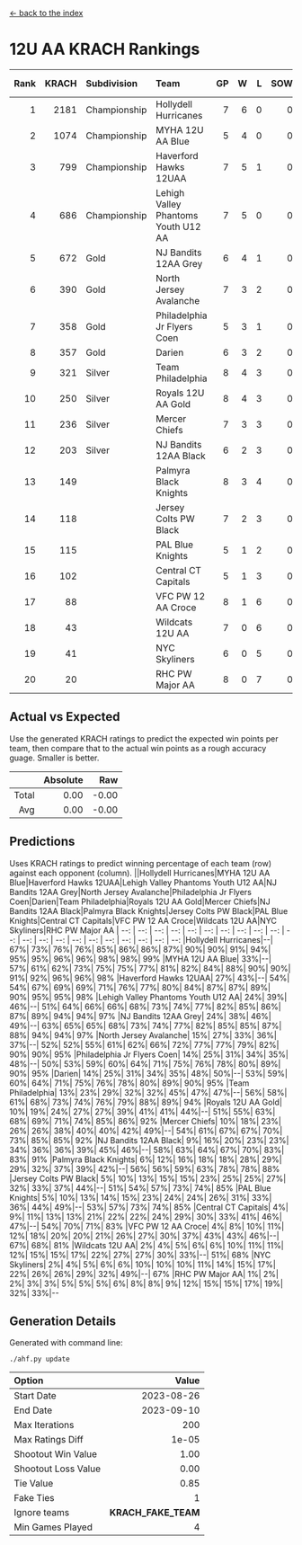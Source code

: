 [<- back to the index](readme.md)
# 12U AA KRACH Rankings
Rank|KRACH|Subdivision|Team|GP|W|L|SOW|SOL|T|SoS|Exp Wins|Win Diff
---:|---:|:---|:---|---:|---:|---:|---:|---:|---:|---:|---:|---:
1|2181|Championship|Hollydell Hurricanes|7|6|0|0|0|1|285|6.8|-0.0
2|1074|Championship|MYHA 12U AA Blue|5|4|0|0|0|1|190|4.9|0.0
3|799|Championship|Haverford Hawks 12UAA|7|5|1|0|0|1|276|5.9|0.0
4|686|Championship|Lehigh Valley Phantoms Youth U12 AA|7|5|0|0|0|2|166|6.7|0.0
5|672|Gold|NJ Bandits 12AA Grey|6|4|1|0|0|1|497|4.8|-0.0
6|390|Gold|North Jersey Avalanche|7|3|2|0|0|2|543|4.7|-0.0
7|358|Gold|Philadelphia Jr Flyers Coen|5|3|1|0|0|1|178|3.9|0.0
8|357|Gold|Darien|6|3|2|0|0|1|417|3.9|0.0
9|321|Silver|Team Philadelphia|8|4|3|0|0|1|422|4.8|-0.0
10|250|Silver|Royals 12U AA Gold|8|4|3|0|0|1|419|4.9|0.0
11|236|Silver|Mercer Chiefs|7|3|3|0|0|1|325|3.9|0.0
12|203|Silver|NJ Bandits 12AA Black|6|2|3|0|0|1|716|2.8|-0.0
13|149||Palmyra Black Knights|8|3|4|0|0|1|474|3.9|0.0
14|118||Jersey Colts PW Black|7|2|3|0|0|2|261|3.7|0.0
15|115||PAL Blue Knights|5|1|2|0|0|2|170|2.7|0.0
16|102||Central CT Capitals|5|1|3|0|0|1|450|1.9|0.0
17|88||VFC PW 12 AA Croce|8|1|6|0|0|1|602|1.8|-0.0
18|43||Wildcats 12U AA|7|0|6|0|0|1|505|0.9|0.0
19|41||NYC Skyliners|6|0|5|0|0|1|409|0.9|0.0
20|20||RHC PW Major AA|8|0|7|0|0|1|216|0.9|0.0

## Actual vs Expected
Use the generated KRACH ratings to predict the expected win points per team, then compare that to the actual win points as a rough accuracy guage. Smaller is better.

||Absolute|Raw
|---:|---:|---:
|Total|0.00|-0.00
|Avg|0.00|-0.00

## Predictions
Uses KRACH ratings to predict winning percentage of each team (row) against each opponent (column).
||Hollydell Hurricanes|MYHA 12U AA Blue|Haverford Hawks 12UAA|Lehigh Valley Phantoms Youth U12 AA|NJ Bandits 12AA Grey|North Jersey Avalanche|Philadelphia Jr Flyers Coen|Darien|Team Philadelphia|Royals 12U AA Gold|Mercer Chiefs|NJ Bandits 12AA Black|Palmyra Black Knights|Jersey Colts PW Black|PAL Blue Knights|Central CT Capitals|VFC PW 12 AA Croce|Wildcats 12U AA|NYC Skyliners|RHC PW Major AA
| --: | --: | --: | --: | --: | --: | --: | --: | --: | --: | --: | --: | --: | --: | --: | --: | --: | --: | --: | --: | --: 
|Hollydell Hurricanes|--| 67%| 73%| 76%| 76%| 85%| 86%| 86%| 87%| 90%| 90%| 91%| 94%| 95%| 95%| 96%| 96%| 98%| 98%| 99%
|MYHA 12U AA Blue| 33%|--| 57%| 61%| 62%| 73%| 75%| 75%| 77%| 81%| 82%| 84%| 88%| 90%| 90%| 91%| 92%| 96%| 96%| 98%
|Haverford Hawks 12UAA| 27%| 43%|--| 54%| 54%| 67%| 69%| 69%| 71%| 76%| 77%| 80%| 84%| 87%| 87%| 89%| 90%| 95%| 95%| 98%
|Lehigh Valley Phantoms Youth U12 AA| 24%| 39%| 46%|--| 51%| 64%| 66%| 66%| 68%| 73%| 74%| 77%| 82%| 85%| 86%| 87%| 89%| 94%| 94%| 97%
|NJ Bandits 12AA Grey| 24%| 38%| 46%| 49%|--| 63%| 65%| 65%| 68%| 73%| 74%| 77%| 82%| 85%| 85%| 87%| 88%| 94%| 94%| 97%
|North Jersey Avalanche| 15%| 27%| 33%| 36%| 37%|--| 52%| 52%| 55%| 61%| 62%| 66%| 72%| 77%| 77%| 79%| 82%| 90%| 90%| 95%
|Philadelphia Jr Flyers Coen| 14%| 25%| 31%| 34%| 35%| 48%|--| 50%| 53%| 59%| 60%| 64%| 71%| 75%| 76%| 78%| 80%| 89%| 90%| 95%
|Darien| 14%| 25%| 31%| 34%| 35%| 48%| 50%|--| 53%| 59%| 60%| 64%| 71%| 75%| 76%| 78%| 80%| 89%| 90%| 95%
|Team Philadelphia| 13%| 23%| 29%| 32%| 32%| 45%| 47%| 47%|--| 56%| 58%| 61%| 68%| 73%| 74%| 76%| 79%| 88%| 89%| 94%
|Royals 12U AA Gold| 10%| 19%| 24%| 27%| 27%| 39%| 41%| 41%| 44%|--| 51%| 55%| 63%| 68%| 69%| 71%| 74%| 85%| 86%| 92%
|Mercer Chiefs| 10%| 18%| 23%| 26%| 26%| 38%| 40%| 40%| 42%| 49%|--| 54%| 61%| 67%| 67%| 70%| 73%| 85%| 85%| 92%
|NJ Bandits 12AA Black|  9%| 16%| 20%| 23%| 23%| 34%| 36%| 36%| 39%| 45%| 46%|--| 58%| 63%| 64%| 67%| 70%| 83%| 83%| 91%
|Palmyra Black Knights|  6%| 12%| 16%| 18%| 18%| 28%| 29%| 29%| 32%| 37%| 39%| 42%|--| 56%| 56%| 59%| 63%| 78%| 78%| 88%
|Jersey Colts PW Black|  5%| 10%| 13%| 15%| 15%| 23%| 25%| 25%| 27%| 32%| 33%| 37%| 44%|--| 51%| 54%| 57%| 73%| 74%| 85%
|PAL Blue Knights|  5%| 10%| 13%| 14%| 15%| 23%| 24%| 24%| 26%| 31%| 33%| 36%| 44%| 49%|--| 53%| 57%| 73%| 74%| 85%
|Central CT Capitals|  4%|  9%| 11%| 13%| 13%| 21%| 22%| 22%| 24%| 29%| 30%| 33%| 41%| 46%| 47%|--| 54%| 70%| 71%| 83%
|VFC PW 12 AA Croce|  4%|  8%| 10%| 11%| 12%| 18%| 20%| 20%| 21%| 26%| 27%| 30%| 37%| 43%| 43%| 46%|--| 67%| 68%| 81%
|Wildcats 12U AA|  2%|  4%|  5%|  6%|  6%| 10%| 11%| 11%| 12%| 15%| 15%| 17%| 22%| 27%| 27%| 30%| 33%|--| 51%| 68%
|NYC Skyliners|  2%|  4%|  5%|  6%|  6%| 10%| 10%| 10%| 11%| 14%| 15%| 17%| 22%| 26%| 26%| 29%| 32%| 49%|--| 67%
|RHC PW Major AA|  1%|  2%|  2%|  3%|  3%|  5%|  5%|  5%|  6%|  8%|  8%|  9%| 12%| 15%| 15%| 17%| 19%| 32%| 33%|--

## Generation Details

Generated with command line:
```
./ahf.py update
```

| Option | Value |
| :----- | ----: |
| Start Date | 2023-08-26 |
| End Date | 2023-09-10 |
| Max Iterations | 200 |
| Max Ratings Diff | 1e-05 |
| Shootout Win Value | 1.00 |
| Shootout Loss Value | 0.00 |
| Tie Value | 0.85 |
| Fake Ties | 1 |
| Ignore teams | __KRACH_FAKE_TEAM__ |
| Min Games Played | 4 |

